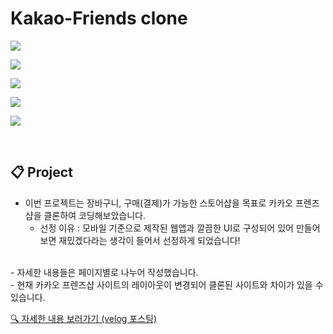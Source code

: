 # Kakao-Friends clone
![](https://velog.velcdn.com/images/rlawodh123/post/c1ac9329-115d-48e8-9e99-7697e1e8fbb9/image.gif)

![](https://velog.velcdn.com/images/rlawodh123/post/31d4fffc-c158-4622-a02e-0ae4fd5f684c/image.gif)

![](https://velog.velcdn.com/images/rlawodh123/post/e85e7fd3-4ec9-4e84-8b34-e9b05432cd1c/image.gif)

![](https://velog.velcdn.com/images/rlawodh123/post/8d57a14b-a057-4eba-99a3-4bb1bf524293/image.gif)

![](https://velog.velcdn.com/images/rlawodh123/post/9815d7f1-e56b-4338-af3e-285c1fc84fbf/image.gif)


<br>

## 📋 Project
>
- 이번 프로젝트는 장바구니, 구매(결제)가 가능한 스토어샵을 목표로 카카오 프렌즈샵을 클론하여 코딩해보았습니다.
  - 선정 이유 : 모바일 기준으로 제작된 웹앱과 깔끔한 UI로 구성되어 있어 만들어보면 재밌겠다라는 생각이 들어서 선정하게 되었습니다!
<br>
- 자세한 내용들은 페이지별로 나누어 작성했습니다.
<br>
- 현재 카카오 프렌즈샵 사이트의 레이아웃이 변경되어 클론된 사이트와 차이가 있을 수 있습니다.

<br>

[🔍 자세한 내용 보러가기 (velog 포스팅)](https://velog.io/@rlawodh123/React-%EC%B9%B4%EC%B9%B4%EC%98%A4-%ED%94%84%EB%A0%8C%EC%A6%88%EC%83%B5-%ED%81%B4%EB%A1%A0-%EC%BD%94%EB%94%A9)
